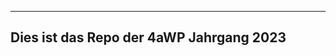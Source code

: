 
------------------------------------------------------
Dies ist das Repo der 4aWP Jahrgang 2023
----------------------------------------------------
